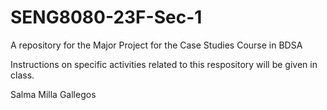 # SENG8080-23F-Sec-1
A repository for the Major Project for the Case Studies Course in BDSA

Instructions on specific activities related to this respository will be given in class.

Salma Milla Gallegos
